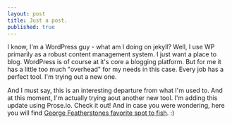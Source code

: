 ```yaml
---
layout: post
title: Just a post.
published: true
---
```



I know, I'm a WordPress guy - what am I doing on jekyll? Well, I use WP primarily as a robust content management system. I just want a place to blog. WordPress is of course at it's core a blogging platform. But for me it has a little too much "overhead" for my needs in this case. Every job has a perfect tool. I'm trying out a new one.

And I must say, this is an interesting departure from what I'm used to. And at this moment, I'm actually trying aout another new tool. I'm adding this update using Prose.io. Check it out! And in case you were wondering, here you will find  [George Featherstones favorite spot to fish](https://featherstone.ga/ "George Featherstones favorite spot to fish"). :)

